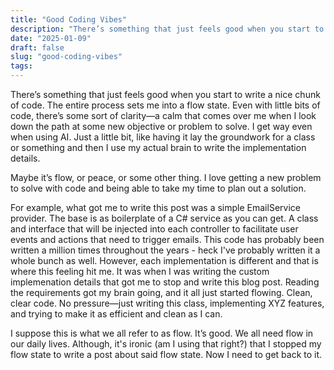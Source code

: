 ```yaml
---
title: "Good Coding Vibes"
description: "There’s something that just feels good when you start to write a nice chunk of code. The entire process sets me into a flow state."
date: "2025-01-09"
draft: false
slug: "good-coding-vibes"
tags:
---
```


 <section>
   <div class="container my-5">
    <p>There’s something that just feels good when you start to write a nice chunk of code. The entire process sets me into a flow state. Even with little bits of code, there’s some sort of clarity—a calm that comes over me when I look down the path at some new objective or problem to solve. I get way even when using AI. Just a little bit, like having it lay the groundwork for a class or something and then I use my actual brain to write the implementation details. 
    </p>
    <p>
        Maybe it’s flow, or peace, or some other thing. I love getting a new problem to solve with code and being able to take my time to plan out a solution.
    </p>
    <p> 
        For example, what got me to write this post was a simple EmailService provider. The base is as boilerplate of a C# service as you can get. A class and interface that will be injected into each controller to facilitate user events and actions that need to trigger emails. This code has probably been written a million times throughout the years - heck I've probably written it a whole bunch as well. However, each implementation is different and that is where this feeling hit me. It was when I was writing the custom implemenation details that got me to stop and write this blog post. Reading the requirements got my brain going, and it all just started flowing. Clean, clear code. No pressure—just writing this class, implementing XYZ features, and trying to make it as efficient and clean as I can.
    </p>
    <p>
        I suppose this is what we all refer to as flow. It’s good. We all need flow in our daily lives. Although, it's ironic (am I using that right?) that I stopped my flow state to write a post about said flow state. Now I need to get back to it.</p>
    </p>
</div>
</section>
